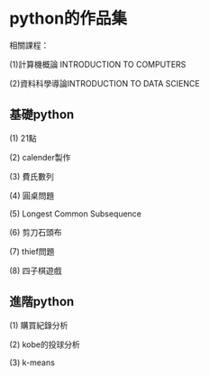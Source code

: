 # python的作品集

相關課程：

(1)計算機概論 INTRODUCTION TO COMPUTERS

(2)資料科學導論INTRODUCTION TO DATA SCIENCE

## 基礎python

(1) 21點

(2) calender製作

(3) 費氏數列

(4) 圓桌問題

(5) Longest Common Subsequence

(6) 剪刀石頭布

(7) thief問題

(8) 四子棋遊戲

## 進階python

(1) 購買紀錄分析

(2) kobe的投球分析

(3) k-means
